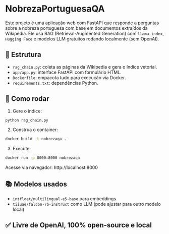 # NobrezaPortuguesaQA

Este projeto é uma aplicação web com FastAPI que responde a perguntas sobre a nobreza portuguesa com base em documentos extraídos da Wikipedia. Ele usa RAG (Retrieval-Augmented Generation) com `llama-index`, `Hugging Face` e modelos LLM gratuitos rodando localmente (sem OpenAI).

## 🧱 Estrutura
- `rag_chain.py`: coleta as páginas da Wikipedia e gera o índice vetorial.
- `app/app.py`: interface FastAPI com formulário HTML.
- `Dockerfile`: empacota tudo para execução via Docker.
- `requirements.txt`: dependências Python.

## 🚀 Como rodar

1. Gere o índice:
```bash
python rag_chain.py
```

2. Construa o container:
```bash
docker build -t nobrezaqa .
```

3. Execute:
```bash
docker run -p 8000:8000 nobrezaqa
```

Acesse via navegador: http://localhost:8000

## 📚 Modelos usados
- `intfloat/multilingual-e5-base` para embeddings
- `tiiuae/falcon-7b-instruct` como LLM (pode ajustar para outro modelo local)

## ✅ Livre de OpenAI, 100% open-source e local
